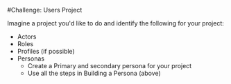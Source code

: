 #Challenge: Users Project

Imagine a project you'd like to do and identify the following for your project:
- Actors
- Roles
- Profiles (if possible)
- Personas
    + Create a Primary and secondary persona for your project
    + Use all the steps in Building a Persona (above)
